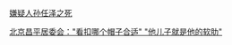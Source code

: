 [嫌疑人孙任泽之死](https://github.com/ooumonidesi/beast/blob/main/%E8%B4%A2%E6%96%B0%E7%BD%91%E3%80%8A%E5%AB%8C%E7%96%91%E4%BA%BA%E5%AD%99%E4%BB%BB%E6%B3%BD%E4%B9%8B%E6%AD%BB%E3%80%8B.md) 

[北京昌平居委会："看扣哪个帽子合适" "他儿子就是他的软肋"](https://github.com/ooumonidesi/beast/blob/main/%E8%B4%A2%E6%96%B0%E7%BD%91%E3%80%8A%E5%AB%8C%E7%96%91%E4%BA%BA%E5%AD%99%E4%BB%BB%E6%B3%BD%E4%B9%8B%E6%AD%BB%E3%80%8B.md](https://github.com/ooumonidesi/beast/blob/main/%E7%BD%91%E4%BC%A0%22%E4%BB%96%E7%9A%84%E8%BD%AF%E8%82%8B%E6%98%AF%E5%84%BF%E5%AD%90%22%E7%9A%84%E7%A4%BE%E5%8C%BA%E4%B9%A6%E8%AE%B0%EF%BC%8C%E5%8F%97%E9%82%80%E4%B8%8E%E2%80%9C%E8%BD%AF%E8%82%8B%E2%80%9D%E4%BB%AC%E5%85%B1%E5%BA%A6%E5%85%AD%E4%B8%80%E8%8A%82.md)https://github.com/ooumonidesi/beast/blob/main/%E7%BD%91%E4%BC%A0%22%E4%BB%96%E7%9A%84%E8%BD%AF%E8%82%8B%E6%98%AF%E5%84%BF%E5%AD%90%22%E7%9A%84%E7%A4%BE%E5%8C%BA%E4%B9%A6%E8%AE%B0%EF%BC%8C%E5%8F%97%E9%82%80%E4%B8%8E%E2%80%9C%E8%BD%AF%E8%82%8B%E2%80%9D%E4%BB%AC%E5%85%B1%E5%BA%A6%E5%85%AD%E4%B8%80%E8%8A%82.md) 
